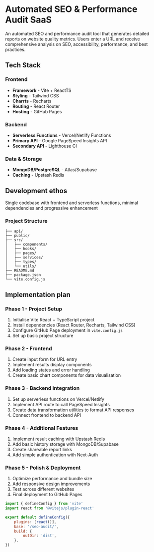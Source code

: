 # Automated SEO & Performance Audit SaaS

An automated SEO and performance audit tool that generates detailed reports on website quality metrics. Users enter a URL and receive comprehensive analysis on SEO, accessibility, performance, and best practices.


## Tech Stack

### Frontend
- **Framework** - Vite + ReactTS
- **Styling** - Tailwind CSS
- **Charrts** - Recharts
- **Routing** - React Router
- **Hosting** - GitHub Pages

### Backend
- **Serverless Functions** - Vercel/Netlify Functions
- **Primary API** - Google PageSpeed Insights API
- **Secondary API** - Lighthouse CI

### Data & Storage
- **MongoDB/PostgreSQL**  - Atlas/Supabase
- **Caching** - Upstash Redis


## Development ethos

Single codebase with frontend and serverless functions, minimal dependencies and progressive enhancement

### Project Structure
```
├── api/
├── public/
├── src/
│   ├── components/
│   ├── hooks/
│   ├── pages/
│   ├── services/
│   ├── types/
│   └── utils/
├── README.md
├── package.json
└── vite.config.js
```

## Implementation plan

### Phase 1 - Project Setup
1. Initialise Vite React + TypeScript project
2. Install dependencies (React Router, Recharts, Tailwind CSS)
3. Configure GitHub Page deployment in `vite.config.js`
4. Set up basic project structure

### Phase 2 - Frontend
1. Create input form for URL entry
2. Implement results display components
3. Add loading states and error handling
4. Create basic chart components for data visualisation

### Phase 3 - Backend integration
1. Set up serverless functions on Vercel/Netlify
2. Implement API route to call PageSpeed Insights
3. Create data transformation utilities to format API responses
4. Connect frontend to backend API

### Phase 4 - Additional Features
1. Implement result caching with Upstash Redis
2. Add basic history storage with MongoDB/Supabase
3. Create shareable report links
4. Add simple authentication with Next-Auth

### Phase 5 - Polish & Deployment
1. Optimize performance and bundle size
2. Add responsive design improvements
3. Test across different websites
4. Final deployment to GitHub Pages

```javascript
import { defineConfig } from 'vite'
import react from '@vitejs/plugin-react'

export default defineConfig({
    plugins: [react()],
    base: '/seo-audit/',
    build: {
        outDir: 'dist',
    },
})
```